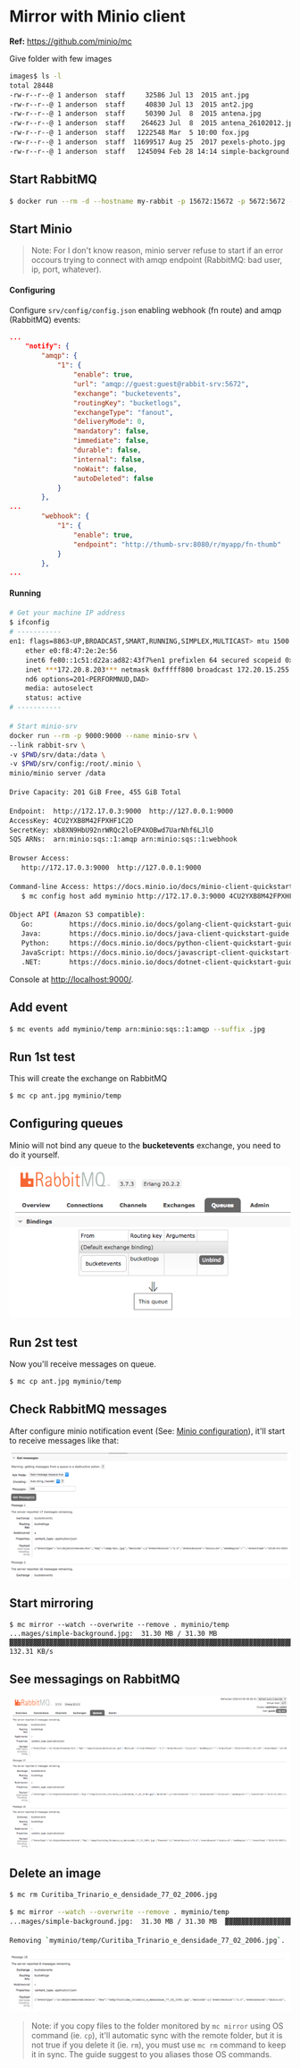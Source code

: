 # Mirror with Minio client
**Ref:** <https://github.com/minio/mc>

Give folder with few images

```bash
images$ ls -l
total 28448
-rw-r--r--@ 1 anderson  staff     32586 Jul 13  2015 ant.jpg
-rw-r--r--@ 1 anderson  staff     40830 Jul 13  2015 ant2.jpg
-rw-r--r--@ 1 anderson  staff     50390 Jul  8  2015 antena.jpg
-rw-r--r--@ 1 anderson  staff    264623 Jul  8  2015 antena_26102012.jpg
-rw-r--r--@ 1 anderson  staff   1222548 Mar  5 10:00 fox.jpg
-rw-r--r--@ 1 anderson  staff  11699517 Aug 25  2017 pexels-photo.jpg
-rw-r--r--@ 1 anderson  staff   1245094 Feb 28 14:14 simple-background.jpg
```

## Start RabbitMQ
```bash
$ docker run --rm -d --hostname my-rabbit -p 15672:15672 -p 5672:5672 --name rabbit-srv rabbitmq:3-management
```


## Start Minio

> Note: For I don't know reason, minio server refuse to start if an error occours trying to connect with amqp endpoint (RabbitMQ: bad user, ip, port, whatever).

#### Configuring <a name="minio-configuring"></a>
Configure ```srv/config/config.json``` enabling webhook (fn route) and amqp (RabbitMQ) events:

```json
...
	"notify": {
		"amqp": {
			"1": {
				"enable": true,
				"url": "amqp://guest:guest@rabbit-srv:5672",
				"exchange": "bucketevents",
				"routingKey": "bucketlogs",
				"exchangeType": "fanout",
				"deliveryMode": 0,
				"mandatory": false,
				"immediate": false,
				"durable": false,
				"internal": false,
				"noWait": false,
				"autoDeleted": false
			}
		},
...
		"webhook": {
			"1": {
				"enable": true,
				"endpoint": "http://thumb-srv:8080/r/myapp/fn-thumb"
			}
		},
...		
```

#### Running
```bash
# Get your machine IP address
$ ifconfig
# -----------	
en1: flags=8863<UP,BROADCAST,SMART,RUNNING,SIMPLEX,MULTICAST> mtu 1500
	ether e0:f8:47:2e:2e:56
	inet6 fe80::1c51:d22a:ad82:43f7%en1 prefixlen 64 secured scopeid 0x7
	inet ***172.20.8.203*** netmask 0xfffff800 broadcast 172.20.15.255
	nd6 options=201<PERFORMNUD,DAD>
	media: autoselect
	status: active
# -----------	

# Start minio-srv
docker run --rm -p 9000:9000 --name minio-srv \
--link rabbit-srv \
-v $PWD/srv/data:/data \
-v $PWD/srv/config:/root/.minio \
minio/minio server /data

Drive Capacity: 201 GiB Free, 455 GiB Total

Endpoint:  http://172.17.0.3:9000  http://127.0.0.1:9000
AccessKey: 4CU2YXB8M42FPXHF1C2D
SecretKey: xb8XN9HbU92nrWRQc2loEP4XOBwd7UarNhf6LJlO
SQS ARNs:  arn:minio:sqs::1:amqp arn:minio:sqs::1:webhook

Browser Access:
   http://172.17.0.3:9000  http://127.0.0.1:9000

Command-line Access: https://docs.minio.io/docs/minio-client-quickstart-guide
   $ mc config host add myminio http://172.17.0.3:9000 4CU2YXB8M42FPXHF1C2D xb8XN9HbU92nrWRQc2loEP4XOBwd7UarNhf6LJlO

Object API (Amazon S3 compatible):
   Go:         https://docs.minio.io/docs/golang-client-quickstart-guide
   Java:       https://docs.minio.io/docs/java-client-quickstart-guide
   Python:     https://docs.minio.io/docs/python-client-quickstart-guide
   JavaScript: https://docs.minio.io/docs/javascript-client-quickstart-guide
   .NET:       https://docs.minio.io/docs/dotnet-client-quickstart-guide
```

Console at <http://localhost:9000/>.


## Add event
```bash
$ mc events add myminio/temp arn:minio:sqs::1:amqp --suffix .jpg
```

## Run 1st test

This will create the exchange on RabbitMQ

```bash
$ mc cp ant.jpg myminio/temp
```

## Configuring queues <a id="rabbit-configuring-queues"></a>
Minio will not bind any queue to the **bucketevents** exchange, you need to do it yourself.

![bindings](res/image005.png)

## Run 2st test

Now you'll receive messages on queue.

```bash
$ mc cp ant.jpg myminio/temp
```

## Check RabbitMQ messages
After configure minio notification event (See: [Minio configuration](#minio-configuring)), it'll start to receive messages like that:
 
![bindings](res/image006.png)


## Start mirroring

```
$ mc mirror --watch --overwrite --remove . myminio/temp
...mages/simple-background.jpg:  31.30 MB / 31.30 MB  ▓▓▓▓▓▓▓▓▓▓▓▓▓▓▓▓▓▓▓▓▓▓▓▓▓▓▓▓▓▓▓▓▓▓▓▓▓▓▓▓▓▓▓▓▓▓▓▓▓▓▓▓▓▓▓▓▓▓▓▓▓▓▓▓▓▓▓▓▓▓▓▓▓▓▓▓▓▓▓▓▓▓▓▓▓▓▓▓▓▓▓▓▓▓▓▓▓▓▓▓▓▓▓▓▓▓▓▓▓▓▓▓▓▓  132.31 KB/s
```

## See messagings on RabbitMQ
![bindings](res/image007.png)

## Delete an image

```bash
$ mc rm Curitiba_Trinario_e_densidade_77_02_2006.jpg
```

```bash
$ mc mirror --watch --overwrite --remove . myminio/temp
...mages/simple-background.jpg:  31.30 MB / 31.30 MB  ▓▓▓▓▓▓▓▓▓▓▓▓▓▓▓▓▓▓▓▓▓▓▓▓▓▓▓▓▓▓▓▓▓▓▓▓▓▓▓▓▓▓▓▓▓▓▓▓▓▓▓▓▓▓▓▓▓▓▓▓▓▓▓▓▓▓▓▓▓▓▓▓▓▓▓▓▓▓▓▓▓▓▓▓▓▓▓▓▓▓▓▓▓▓▓▓▓▓▓▓▓▓▓▓▓▓▓▓▓▓▓▓▓▓  132.31 KB/s

Removing `myminio/temp/Curitiba_Trinario_e_densidade_77_02_2006.jpg`.
```

![bindings](res/image004.png)

> Note: if you copy files to the folder monitored by ```mc mirror``` using OS command (ie. ```cp```), it'll automatic sync with the remote folder, but it is not true if you delete it (ie. ```rm```), you must use ```mc rm``` command to keep it in sync. The guide suggest to you aliases those OS commands.